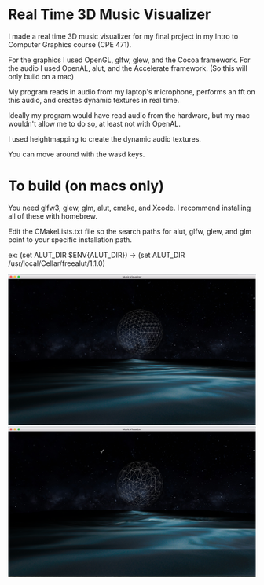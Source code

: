 # Real Time 3D Music Visualizer

I made a real time 3D music visualizer for my final project in my Intro to Computer Graphics course (CPE 471).

For the graphics I used OpenGL, glfw, glew, and the Cocoa framework.
For the audio I used OpenAL, alut, and the Accelerate framework. (So this will only build on a mac)

My program reads in audio from my laptop's microphone, performs an fft on this audio, and creates dynamic textures in real time.

Ideally my program would have read audio from the hardware, but my mac wouldn't allow me to do so, at least not with OpenAL.

I used heightmapping to create the dynamic audio textures. 

You can move around with the wasd keys.


# To build (on macs only)

You need glfw3, glew, glm, alut, cmake, and Xcode. I recommend installing all of these with homebrew.

Edit the CMakeLists.txt file so the search paths for alut, glfw, glew, and glm point to your specific installation path.

ex: (set ALUT_DIR $ENV{ALUT_DIR}) -> (set ALUT_DIR /usr/local/Cellar/freealut/1.1.0)

![alt text](quiet.png "No audio")
![alt text](loud.png "With audio")
